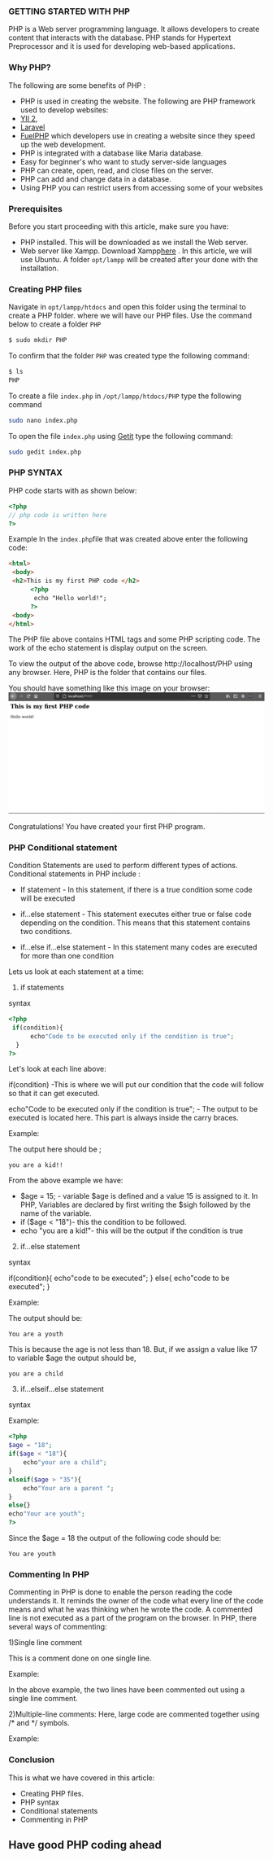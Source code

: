 ### GETTING STARTED WITH PHP
PHP is a Web server programming language. It allows developers to create content that interacts with the database. PHP stands for Hypertext Preprocessor and it is used for developing web-based applications.



### Why PHP?
The following are some benefits of PHP :
- PHP is used in creating the website. The following  are PHP framework used to develop websites:
- [YII 2](https://www.tutorialspoint.com/yii/index.htm),
- [Laravel](https://laravel.com/)
- [FuelPHP](https://fuelphp.com/)
 which developers use in creating a website since they speed up the web development.
- PHP is integrated with a database like Maria database.
- Easy for beginner's who want to study server-side languages
- PHP can create, open, read, and close files on the server.
- PHP can add and change data in a database.
- Using PHP you can restrict users from accessing some of your websites

### Prerequisites
Before you start proceeding with this article, make sure you have:
- PHP installed. This will be downloaded as we install the Web server.
- Web server like Xampp. Download Xampp[here](https://www.apachefriends.org/download.html) . In this article, we will use Ubuntu. A folder ```opt/lampp``` will be created after your done with the installation.

### Creating PHP files
Navigate in ```opt/lampp/htdocs``` and open this folder using the terminal to create a PHP folder. where we will have our PHP files. Use the command below to create a folder ``PHP`` 

```bash
$ sudo mkdir PHP
```
To confirm that the folder ``PHP`` was created type the following command:
```bash
$ ls
PHP 
```
To create a file ```index.php``` in ```/opt/lampp/htdocs/PHP``` type the following command
```bash
sudo nano index.php
```
To open the file ```index.php``` using [Getit](https://wiki.gnome.org/Apps/Gedit) type the following command:
```bash
sudo gedit index.php
```
### PHP SYNTAX
PHP code starts with <?php and ends with ?> as shown below:
```PHP
<?php
// php code is written here
?>
```
Example
In the ```index.php```file that was created above enter the following code:
```html
<html>
 <body>
 <h2>This is my first PHP code </h2>
      <?php
       echo "Hello world!";
      ?>
 <body>
</html>
```
The PHP file above contains HTML tags and some PHP scripting code.
The work of the echo statement is display output on the  screen. 

To view the output of the above code, browse http://localhost/PHP using any browser. 
Here, PHP is the folder that contains our files.

You should have something like this image on your browser:
![php](helloworld.png)

Congratulations! You have created your first PHP program.

### PHP Conditional statement
Condition Statements are used to perform different types of actions.
Conditional statements in PHP include :

- If statement - In this statement, if there is a true condition some code will be executed
- if...else statement -  This statement executes either true or false code depending on the condition. This means that this statement contains two conditions.

- if...else if...else statement - In this statement many codes are executed for more than one condition

Lets us look at each statement at a time:

1) if statements

syntax

```php
<?php
 if(condition){
      echo"Code to be executed only if the condition is true";
  }  
?>
```
Let's look at each line above:

if(condition) -This is where we will put our condition that the code will follow so that it can get executed.

echo"Code to be executed only if the condition is true"; - The output to be executed is located here. This part is always inside the carry braces.

Example:

<?php
$age = 15;

if ($age < "18") {
  echo "your are a kid!";
}
?>
The output here should be ;
```
you are a kid!!
```
From the above example we have:
- $age = 15; - variable $age is defined and a value 15 is assigned to it.
In PHP, Variables are declared by first writing the $sigh followed by the name of the variable.
- if ($age < "18")- this the condition to be followed.
- echo "you are a kid!"- this will be the output if the condition is true

2) if...else statement 

syntax

if(condition){
    echo"code to be executed";
}
else{
    echo"code to be executed";
}

Example:
<?php
$age = 18;
if($age< 18){
    echo"your are a child";
}
else{
    echo"Your are a youth";
}
?>
The output should be:
```
You are a youth
```
This is because the age is not less than 18. But, if we assign a value like 17 to variable $age the output should be,
```
you are a child
``` 
3) if...elseif...else statement

syntax

<?php
if (condition) {
if the condition is true this code will be executed;
} elseif (condition) {
  this code is executed if the the 1st condition is false and this condition is true;
} else {
  this code is executed if the 1st and 2nd condition above are false;
 
}
?>

Example:
```php
<?php
$age = "18";
if($age < "18"){
    echo"your are a child";
}
elseif($age > "35"){
    echo"Your are a parent ";
}
else{}
echo"Your are youth";
?>
```

Since the $age = 18 the output of the following code should be:
```
You are youth 
``` 



### Commenting In PHP
Commenting in PHP is done to enable the person reading the code understands it.
 It reminds the owner of the code what every line of the code means and what he was thinking when he wrote the code. A commented line is not executed as a part of the program on the browser. 
 In PHP, there several ways of commenting:

 1)Single line comment

 This is a comment done on one single line.

 Example:
 <?php
   //The work of the echo is to output data on the screen eg:
   echo"The output is:";
    #The above line has been commented.
 ?>

 In the above example, the two lines have been commented out using a single line comment.

 2)Multiple-line comments:
 Here, large code are commented together using /* and */ symbols.

Example:
<?php

 /* This is a multiple_line comment*/
?>

### Conclusion
This is what we have covered in this article:
- Creating PHP files.
- PHP syntax
- Conditional statements
- Commenting in PHP

## Have  good PHP coding ahead

